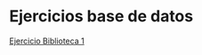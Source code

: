 
<h1> Ejercicios base de datos </h1>
<a href="https://www.db-fiddle.com/f/qLP59SrBgmjs8CQJ7fcUmn/0"> Ejercicio Biblioteca 1 </a>
